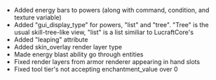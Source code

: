 - Added energy bars to powers (along with command, condition, and texture variable)
- Added "gui_display_type" for powers, "list" and "tree". "Tree" is the usual skill-tree-like view, "list" is a list similiar to LucraftCore's
- Added "leaping" attribute
- Added skin_overlay render layer type
- Made energy blast ability go through entities
- Fixed render layers from armor renderer appearing in hand slots
- Fixed tool tier's not accepting enchantment_value over 0
